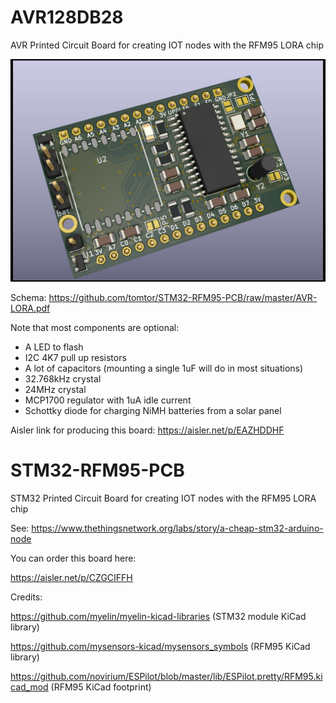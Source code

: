 # AVR128DB28
AVR Printed Circuit Board for creating IOT nodes with the RFM95 LORA chip

![3D rendering](AVR-LORA.png)

Schema: https://github.com/tomtor/STM32-RFM95-PCB/raw/master/AVR-LORA.pdf

Note that most components are optional:

- A LED to flash
- I2C 4K7 pull up resistors
- A lot of capacitors (mounting a single 1uF will do in most situations)
- 32.768kHz crystal
- 24MHz crystal
- MCP1700 regulator with 1uA idle current
- Schottky diode for charging NiMH batteries from a solar panel

Aisler link for producing this board: https://aisler.net/p/EAZHDDHF

# STM32-RFM95-PCB
STM32 Printed Circuit Board for creating IOT nodes with the RFM95 LORA chip

See: https://www.thethingsnetwork.org/labs/story/a-cheap-stm32-arduino-node

You can order this board here:

https://aisler.net/p/CZGCIFFH


Credits:

https://github.com/myelin/myelin-kicad-libraries (STM32 module KiCad library)

https://github.com/mysensors-kicad/mysensors_symbols (RFM95 KiCad library)

https://github.com/novirium/ESPilot/blob/master/lib/ESPilot.pretty/RFM95.kicad_mod (RFM95 KiCad footprint)
